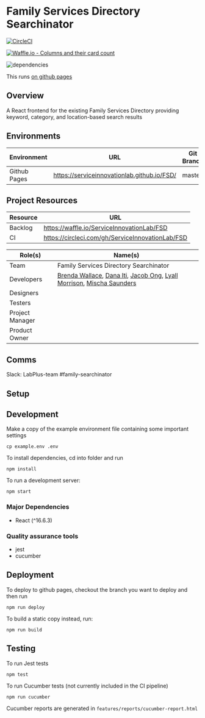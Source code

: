 # Family Services Directory Searchinator
[![CircleCI](https://circleci.com/gh/ServiceInnovationLab/FSD.svg?style=svg)](https://circleci.com/gh/ServiceInnovationLab/FSD)

[![Waffle.io - Columns and their card count](https://badge.waffle.io/ServiceInnovationLab/FSD.png)](https://waffle.io/ServiceInnovationLab/FSD?utm_source=badge)

![dependencies](https://david-dm.org/ServiceInnovationLab/FSD.svg)

This runs [on github pages](https://serviceinnovationlab.github.io/FSD/)

## Overview
A React frontend for the existing Family Services Directory providing keyword, category, and location-based search results

## Environments
**Environment** | **URL**  | **Git Branch**
--- | --- | ---
Github Pages | https://serviceinnovationlab.github.io/FSD/ | master |

## Project Resources

**Resource** | **URL**
--- | ---
Backlog | https://waffle.io/ServiceInnovationLab/FSD
CI | https://circleci.com/gh/ServiceInnovationLab/FSD

**Role(s)** | **Name(s)**
--- | ---
Team | Family Services Directory Searchinator
Developers | [Brenda Wallace](https://github.com/Br3nda), [Dana Iti](https://github.com/dlouise64), [Jacob Ong](https://github.com/JacOng17), [Lyall Morrison](https://github.com/lamorrison), [Mischa Saunders](https://github.com/mischa-s)
Designers |
Testers | 
Project Manager |
Product Owner |

## Comms
Slack: LabPlus-team #family-searchinator

## Setup

## Development

Make a copy of the example environment file containing some important settings
```
cp example.env .env
```

To install dependencies, cd into folder and run
```
npm install
```

To run a development server:
```
npm start
```

### Major Dependencies
- React (^16.6.3)


### Quality assurance tools

- jest
- cucumber

## Deployment

To deploy to github pages, checkout the branch you want to deploy and then run
```
npm run deploy
```

To build a static copy instead, run:
```
npm run build
```

## Testing

To run Jest tests
```
npm test
```

To run Cucumber tests (not currently included in the CI pipeline)
```
npm run cucumber
```
Cucumber reports are generated in `features/reports/cucumber-report.html`

